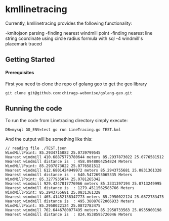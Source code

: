 # kmllinetracing

Currently,  kmllinetracing provides the following functionality:

-kmltojson parsing
-finding nearest windmill point 
-finding nearest line string coordinate using circle radius formula with sql
-4 windmill's placemark traced

## Getting Started

#### Prerequisites

First you need to clone the repo of golang geo to get the geo library

```
git clone git@github.com:chiragp-webonise/golang-geo.git
```

## Running the code

To run the code from Linetracing directory simply execute:

```
DB=mysql GO_ENV=test go run LineTracing.go TEST.kml
```

And the output will be something like this:

```
// reading file ./TEST.json
WindMillPoint: 85.2934715082 25.0739799545
Nearest windmill 410.68875773780644 meters 85.2937873022 25.0776581512
Nearest windmill distance is  : 458.0948004254824 Meters
WindMillPoint: 85.2937873022 25.0776581512
Nearest windmill 612.6801424949972 meters 85.2943755681 25.0831361328
Nearest windmill distance is  : 640.5472693065335 Meters
WindMillPoint: 85.3277935074 25.0781265342
Nearest windmill 929.4247017776966 meters 85.3331397194 25.0713249995
Nearest windmill distance is  : 1279.4511562583766 Meters
WindMillPoint: 85.2943755681 25.0831361328
Nearest windmill 465.41452138347773 meters 85.2950022124 25.0872783475
Nearest windmill distance is  : 495.38087872066933 Meters
WindMillPoint: 85.2950022124 25.0872783475
Nearest windmill 702.6446780077495 meters 85.2950733563 25.0935900198
Nearest windmill distance is  : 824.9538595726046 Meters
```


